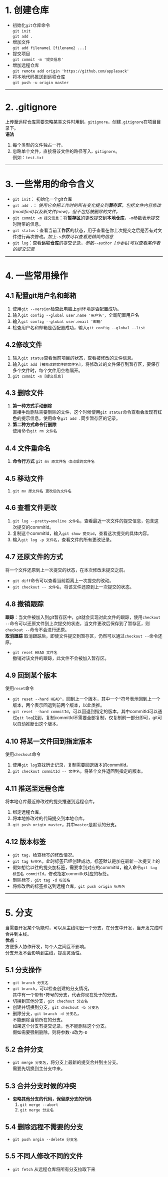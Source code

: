 # 1. 创建仓库
- 初始化`git`仓库命令  
    `git init`  
    `git add .` 
- 增加文件  
    `git add filename1 [filename2 ...]`
- 提交项目  
    `git commit -m '提交信息'`
- 增加远程仓库  
    `git remote add origin 'https://github.com/applesack'`
- 将本地代码推送到远程仓库  
    `git push -u origin master`
---
# 2. .gitignore
上传至远程仓库需要忽略某类文件时用到`。gitignore`，创建`.gitignore`在项目目录下。  
**语法**
1. 每个类型的文件独占一行。
2. 忽略单个文件，直接将该文件的路径写入`。gitignore`。  
    例如：`test.txt`

---
# 3. 一些常用的命令含义
- `git init`： 初始化一个git仓库
- `git add .`： *使用它会把工作时的所有变化提交到**暂存区**，包括文件内容修改(modified)以及新文件(new)，但不包括被删除的文件。*
- `git commit -m 提交信息`：将**暂存区**的更改提交到**本地仓库**，`-m`参数表示提交时附带的信息。
- `git status`：查看当前**工作区**的状态，用于查看在你上次提交之后是否有对文件进行再次修改。*加上`-s`参数可以查看更精简的信息*
- `git log`：查看**远程仓库**的提交记录，*参数`--author [作者名]`可以查看某作者的提交记录*
---
# 4. 一些常用操作
## 4.1 配置git用户名和邮箱
1. 使用`git --version`检查此电脑上git环境是否配置成功。
2. 输入`git config --global user.name '用户名'`，全局配置用户名
3. 输入`git config --global user.email '邮箱'`
4. 检查用户名和邮箱是否配置成功，输入`git config --global --list`
## 4.2修改文件
1. 输入`git status`查看当前项目的状态，查看被修改的文件信息。
2. 输入`git add [被修改的文件的文件名]`，将修改过的文件保存到暂存区，要保存多个文件时，每个文件用空格隔开。
3. `git commit -m [提交信息]`
## 4.3 删除文件
1. **第一种方式手动删除**  
直接手动删除需要删除的文件，这个时候使用`git status`命令查看会发现有红色的提示信息。使用命令`git add .`同步暂存区的记录。
2. **第二种方式命令行删除**  
使用命令`git rm 文件名`
## 4.4 文件重命名
1. **命令行方式**
`git mv 原文件名 改动后的文件名`
## 4.5 移动文件
1. `git mv 原文件名 更改后的文件名`
## 4.6 查看文件更改
1. `git log --pretty=oneline 文件名`，查看最近一次文件的提交信息，包含这次提交的commitId。
2. 复制这个commitId，输入`git show 提交id`，查看这次提交的具体内容。
3. 输入`git log -p 文件名`，查看文件的所有更改记录。
## 4.7 还原文件的方式
将一个文件还原到上一次提交的状态，在本次修改未提交之前。  
- `git diff`命令可以查看当前距离上一次提交的改动。
- `git checkout -- 文件名`，将该文件还原到上一次提交的状态。 
## 4.8 撤销跟踪
**跟踪**：当文件被加入到git暂存区中，git就会实现对此文件的跟踪，使用`checkout --`命令可以还原文件到上次提交的状态，当文件更改后保存到了暂存区，则`checkout --`命令不会进行还原。  
**取消跟踪** 取消跟踪后，即使文件提交到暂存区，仍然可以通过`checkout --`命令还原。
- `git reset HEAD 文件名`  
撤销对该文件的跟踪，此文件不会被加入暂存区。

## 4.9 回到某个版本
使用`reset`命令
- `git reset --hard HEAD^`，回到上一个版本，其中一个`^`符号表示回到上一个版本，两个表示回退到前两个版本，以此类推。
- `git reset --hard commitId`，可以回退到指定的版本，其中commitId可以通过`git log`找到，复制commitId不需要全部复制，仅复制前一部分即可，git可以自动推断出这个版本。
## 4.10 将某一文件回到指定版本
使用`checkout`命令  
1. 使用`git log`查找历史记录，复制需要回退版本的commitId。
2. `git checkout commitId -- 文件名`，将某个文件退回到指定的版本。
## 4.11 推送至远程仓库
将本地仓库最近修改过的提交推送到远程仓库。
1. 绑定远程仓库。
2. 将本地修改过的代码提交到本地仓库。
3. `git push origin master`，其中`master`是默认的分支。
## 4.12 版本标签
- `git tag`，检查标签的修改情况。
- `git tag 标签名`，此时标签已经创建成功。标签默认是加在最新一次提交上的
- 假如想给以往的提交加标签，需要拿到对应的commitId，输入命令`git tag 标签名 commitId`，修改指定commitId对应的标签。
- 删除标签，`git tag -d 标签名`
- 将修改后的标签推送到远程仓库，`git push origin 标签名`

---
# 5. 分支
当需要开发某个功能时，可以从主线切出一个分支，在分支中开发，当开发完成时合并到主线。  
**优点**：  
方便多人协作开发，每个人之间互不影响。  
分支开发不会影响到主线，提高灵活性。

## 5.1 分支操作
- `git branch 分支名`
- `git branch`，可以检查创建的分支情况，  
其中有一个带有`*`符号的分支，代表你现在处于的分支。
- 切换到其他分支，`git chechout 分支名`
- 创建并切换到分支，`git chechout -b 分支名`
- 删除分支，`git branch -d 分支名`，  
不能删除当前所在的分支。  
如果这个分支有提交记录，也不能删除这个分支。  
假如需要强制删除，则将参数`-d`改为`-D`

## 5.2 合并分支
- `git merge 分支名`，将分支上最新的提交合并到主分支。  
需要先切换到主分支中来。

## 5.3 合并分支时候的冲突
- **忽略其他分支的代码，保留原分支的代码**  
    1. `git merge --abort`
    2. `git merge 分支名`

## 5.4 删除远程不需要的分支
- `git push orgin --delete 分支名`

## 5.5 不同人修改不同的文件

- `git fetch` 从远程仓库将所有分支拉取下来



